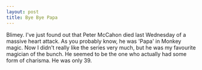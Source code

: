 ```yaml
--- 
layout: post
title: Bye Bye Papa
---
```

Blimey. I've just found out that Peter McCahon died last Wednesday of a massive heart attack. As you probably know, he was 'Papa' in Monkey magic. Now I didn't really like the series very much, but he was my favourite magician of the bunch. He seemed to be the one who actually had some form of charisma. He was only 39.
